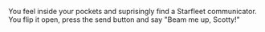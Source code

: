 You feel inside your pockets and suprisingly find a Starfleet communicator. You flip it open, press the send button and say "Beam me up, Scotty!"